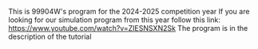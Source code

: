 This is 99904W's program for the 2024-2025 competition year
If you are looking for our simulation program from this year follow this link: https://www.youtube.com/watch?v=ZIESNSXN2Sk 
The program is in the description of the tutorial
